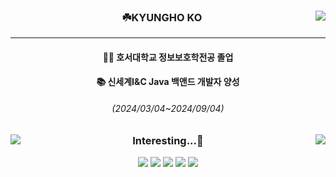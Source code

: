 <div align="center">

<img align="right" src="http://mazassumnida.wtf/api/v2/generate_badge?boj=rhrudgh12"/>

### ☘️KYUNGHO KO

---

  <h4>👨‍🎓 호서대학교 정보보호학전공 졸업</h4> 
  <h4>📚 신세계I&C Java 백앤드 개발자 양성</h4>
  <h6>(2024/03/04~2024/09/04)<h6>  

</div>

<H2></H2>
<div align="center">
  <img align="right" src="http://mazandi.herokuapp.com/api?handle=rhrudgh12&theme=warm"/>
    
  <!-- <img align="right" src="https://user-images.githubusercontent.com/25841814/79395484-5081ae80-7fac-11ea-9e27-ac91472e31dd.png" width = 40%> -->
    
  <img align="left" src="https://github-readme-stats.vercel.app/api/top-langs/?username=yoaruku&layout=compact"/>
 
  ### Interesting...🤔
  
  <img src="https://img.shields.io/badge/Java-orange">
  <img src="https://img.shields.io/badge/Git-F05032?style=flat&logo=Git&logoColor=white">
  <img src="https://img.shields.io/badge/GitHub-181717?style=flat&logo=github&logoColor=white">
  <img src="https://img.shields.io/badge/macOS-000000?style=flat&logo=apple&logoColor=white">
  <img src="https://img.shields.io/badge/Notion-000000?style=flat&logo=notion&logoColor=white">
  
</div>
